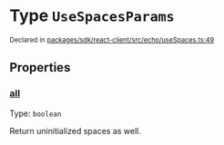 # Type `UseSpacesParams`
<sub>Declared in [packages/sdk/react-client/src/echo/useSpaces.ts:49](https://github.com/dxos/dxos/blob/52455dba3/packages/sdk/react-client/src/echo/useSpaces.ts#L49)</sub>




## Properties
### [all](https://github.com/dxos/dxos/blob/52455dba3/packages/sdk/react-client/src/echo/useSpaces.ts#L53)
Type: <code>boolean</code>

Return uninitialized spaces as well.



